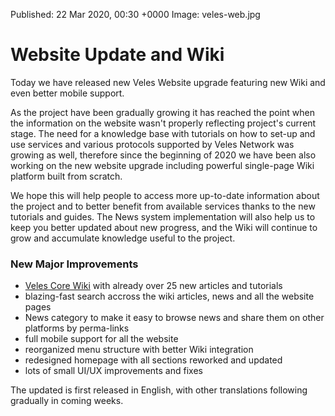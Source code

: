 Published:      22 Mar 2020, 00:30 +0000
Image:			veles-web.jpg

# Website Update and Wiki

Today we have released new Veles Website upgrade featuring new Wiki and even better mobile support.

As the project have been gradually growing it has reached the point when the information on the website
wasn't properly reflecting project's current stage. The need for a knowledge base with tutorials on
how to set-up and use services and various protocols supported by Veles Network was growing as well,
therefore since the beginning of 2020 we have been also working on the new website upgrade including
powerful single-page Wiki platform built from scratch.

We hope this will help people to access more up-to-date information about the project and to
better benefit from available services thanks to the new tutorials and guides. The News system
implementation will also help us to keep you better updated about new progress, and the Wiki
will continue to grow and accumulate knowledge useful to the project.

### New Major Improvements

 - [Veles Core Wiki](/Wiki-Home.wiki.en.html) with already over 25 new articles and tutorials
 - blazing-fast search accross the wiki articles, news and all the website pages
 - News category to make it easy to browse news and share them on other platforms by perma-links
 - full mobile support for all the website
 - reorganized menu structure with better Wiki integration
 - redesigned homepage with all sections reworked and updated
 - lots of small UI/UX improvements and fixes

The updated is first released in English, with other translations following gradually in coming
weeks.